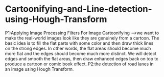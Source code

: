 # Cartoonifying-and-Line-detection-using-Hough-Transform
P1:Applying Image Processing Filters For Image Cartoonifying -->we want to make the real-world images look like they are genuinely from a cartoon. The basic idea is to fill the flat parts with some color and then draw thick lines on the strong edges. In other words, the flat areas should become much more flat and the edges should become much more distinct. We will detect edges and smooth the flat areas, then draw enhanced edges back on top to produce a cartoon or comic book effect. P2:the detection of road lanes in an image using Hough Transform.
